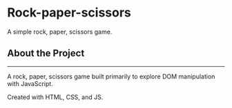 # Rock-paper-scissors

A simple rock, paper, scissors game.

## About the Project
-----
A rock, paper, scissors game built primarily to explore DOM manipulation with JavaScript.

Created with HTML, CSS, and JS.

